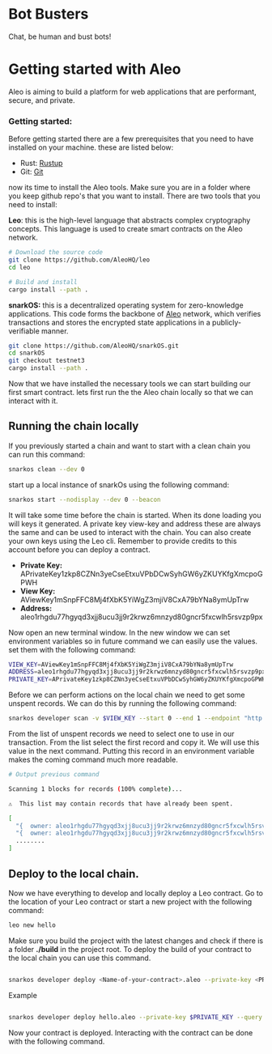 # Bot Busters

Chat, be human and bust bots!

# Getting started with Aleo

Aleo is aiming to build a platform for web applications that are performant, secure, and private.

### Getting started:

Before getting started there are a few prerequisites that you need to have installed on your machine. these are listed below:

- Rust: [Rustup](https://rustup.rs/)
- Git: [Git](https://git-scm.com/downloads)

now its time to install the Aleo tools. Make sure you are in a folder where you keep github repo's that you want to install. There are two tools that you need to install:

**Leo**: this is the high-level language that abstracts complex cryptography concepts. This language is used to create smart contracts on the Aleo network.

```bash
# Download the source code
git clone https://github.com/AleoHQ/leo
cd leo

# Build and install
cargo install --path .
```

**snarkOS:** this is a decentralized operating system for zero-knowledge applications. This code forms the backbone of [Aleo](https://aleo.org/) network, which verifies transactions and stores the encrypted state applications in a publicly-verifiable manner.

```bash
git clone https://github.com/AleoHQ/snarkOS.git
cd snarkOS
git checkout testnet3
cargo install --path .
```

Now that we have installed the necessary tools we can start building our first smart contract. lets first run the the Aleo chain locally so that we can interact with it.

## Running the chain locally

If you previously started a chain and want to start with a clean chain you can run this command:

```bash
snarkos clean --dev 0
```

start up a local instance of snarkOs using the following command:

```bash
snarkos start --nodisplay --dev 0 --beacon
```

It will take some time before the chain is started. When its done loading you will keys it generated. A private key view-key and address these are always the same and can be used to interact with the chain. You can also create your own keys using the Leo cli. Remember to provide credits to this account before you can deploy a contract.

- **Private Key:** APrivateKey1zkp8CZNn3yeCseEtxuVPbDCwSyhGW6yZKUYKfgXmcpoGPWH
- **View Key:** AViewKey1mSnpFFC8Mj4fXbK5YiWgZ3mjiV8CxA79bYNa8ymUpTrw
- **Address:** aleo1rhgdu77hgyqd3xjj8ucu3jj9r2krwz6mnzyd80gncr5fxcwlh5rsvzp9px

Now open an new terminal window. In the new window we can set environment variables so in future command we can easily use the values. set them with the following command:

```bash
VIEW_KEY=AViewKey1mSnpFFC8Mj4fXbK5YiWgZ3mjiV8CxA79bYNa8ymUpTrw
ADDRESS=aleo1rhgdu77hgyqd3xjj8ucu3jj9r2krwz6mnzyd80gncr5fxcwlh5rsvzp9px
PRIVATE_KEY=APrivateKey1zkp8CZNn3yeCseEtxuVPbDCwSyhGW6yZKUYKfgXmcpoGPWH
```

Before we can perform actions on the local chain we need to get some unspent records. We can do this by running the following command:

```bash
snarkos developer scan -v $VIEW_KEY --start 0 --end 1 --endpoint "http://localhost:3030"
```

From the list of unspent records we need to select one to use in our transaction. From the list select the first record and copy it. We will use this value in the next command. Putting this record in an environment variable makes the coming command much more readable.

```bash
# Output previous command

Scanning 1 blocks for records (100% complete)...

⚠️  This list may contain records that have already been spent.

[
  "{  owner: aleo1rhgdu77hgyqd3xjj8ucu3jj9r2krwz6mnzyd80gncr5fxcwlh5rsvzp9px.private,  microcredits: 93750000000000u64.private,  _nonce: 239342958985106763708738609678182549854111744243820417353521050114416207606group.public}",
  "{  owner: aleo1rhgdu77hgyqd3xjj8ucu3jj9r2krwz6mnzyd80gncr5fxcwlh5rsvzp9px.private,  microcredits: 93750000000000u64.private,  _nonce: 6943652577720031695852320528779080923424298438422299389212028025252409913592group.public}",
  ........
]

```

## Deploy to the local chain.

Now we have everything to develop and locally deploy a Leo contract. Go to the location of your Leo contract or start a new project with the following command:

```bash
leo new hello
```

Make sure you build the project with the latest changes and check if there is a folder **./build** in the project root. To deploy the build of your contract to the local chain you can use this command.

```bash

snarkos developer deploy <Name-of-your-contract>.aleo --private-key <PRIVATE_KEY> --query "http://localhost:3030" --path "../leo/examples/fibonacci/build/" --broadcast "http://localhost:3030/testnet3/transaction/broadcast" --fee 600000 --record <INPUT_RECORD>
```

Example

```bash

snarkos developer deploy hello.aleo --private-key $PRIVATE_KEY --query "http://localhost:3030" --path "./build/" --broadcast "http://localhost:3030/testnet3/transaction/broadcast" --fee 600000 --record $RECORD
```

Now your contract is deployed. Interacting with the contract can be done with the following command.